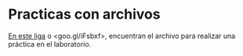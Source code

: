 # Practicas con archivos
[En este liga](https://www.dropbox.com/s/h81rci95b4luuvy/com-lctrs.pdf?dl=0) o <goo.gl/iFsbxf>, encuentran el archivo para realizar una práctica en el laboratorio.
